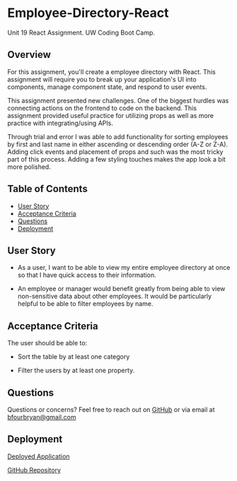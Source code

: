 # Employee-Directory-React
Unit 19 React Assignment. UW Coding Boot Camp.


## Overview

For this assignment, you'll create a employee directory with React. This assignment will require you to break up your application's UI into components, manage component state, and respond to user events.

This assignment presented new challenges. One of the biggest hurdles was connecting actions on the frontend to code on the backend. This assignment provided useful practice for utilizing props as well as more practice with integrating/using APIs. 

Through trial and error I was able to add functionality for sorting employees by first and last name in either ascending or descending order (A-Z or Z-A). Adding click events and placement of props and such was the most tricky part of this process. Adding a few styling touches makes the app look a bit more polished.


## Table of Contents

* [User Story](#user-story)
* [Acceptance Criteria](#acceptance-criteria)
* [Questions](#questions)
* [Deployment](#deployment)

## User Story

* As a user, I want to be able to view my entire employee directory at once so that I have quick access to their information.

* An employee or manager would benefit greatly from being able to view non-sensitive data about other employees. It would be particularly helpful to be able to filter employees by name.



## Acceptance Criteria

The user should be able to:

  * Sort the table by at least one category

  * Filter the users by at least one property.


  
## Questions

Questions or concerns? Feel free to reach out on [GitHub](https://github.com/bfourGitHub) or via email at <bfourbryan@gmail.com>



## Deployment

[Deployed Application](https://employee-directory-moreno.herokuapp.com/)

[GitHub Repository](https://github.com/bfourGitHub/Employee-Directory-React)
